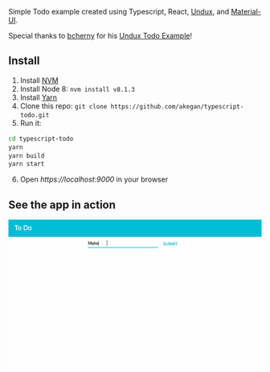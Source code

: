 Simple Todo example created using Typescript, React, [Undux](https://github.com/bcherny/undux), and [Material-UI](http://www.material-ui.com/#/).

Special thanks to [bcherny](https://github.com/bcherny) for his [Undux Todo Example](https://github.com/bcherny/undux-todomvc)!
## Install

1. Install [NVM](https://github.com/creationix/nvm#installation)
2. Install Node 8: `nvm install v8.1.3`
3. Install [Yarn](https://yarnpkg.com/en/docs/install)
4. Clone this repo: `git clone https://github.com/akegan/typescript-todo.git`
5. Run it:

  ```sh
  cd typescript-todo
  yarn
  yarn build
  yarn start
  ```

6. Open *https://localhost:9000* in your browser

## See the app in action
![Todo](./todo.gif)